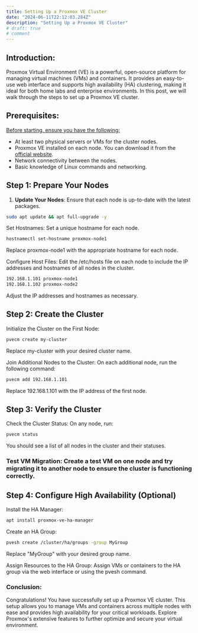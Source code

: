 ```yaml
---
title: Setting Up a Proxmox VE Cluster
date: "2024-06-11T22:12:03.284Z"
description: "Setting Up a Proxmox VE Cluster"
# draft: true
# comment
---
```


## Introduction:

Proxmox Virtual Environment (VE) is a powerful, open-source platform for managing virtual machines (VMs) and containers. It provides an easy-to-use web interface and supports high availability (HA) clustering, making it ideal for both home labs and enterprise environments. In this post, we will walk through the steps to set up a Proxmox VE cluster.

## Prerequisites:

<ins>Before starting, ensure you have the following:

- At least two physical servers or VMs for the cluster nodes.
- Proxmox VE installed on each node. You can download it from the [official website](https://www.proxmox.com/en/downloads).
- Network connectivity between the nodes.
- Basic knowledge of Linux commands and networking.

## Step 1: Prepare Your Nodes

1. **Update Your Nodes**: Ensure that each node is up-to-date with the latest packages.

```bash
sudo apt update && apt full-upgrade -y
```

Set Hostnames: Set a unique hostname for each node.

```bash
hostnamectl set-hostname proxmox-node1
```

Replace proxmox-node1 with the appropriate hostname for each node.

Configure Host Files: Edit the /etc/hosts file on each node to include the IP addresses and hostnames of all nodes in the cluster.

```bash
192.168.1.101 proxmox-node1
192.168.1.102 proxmox-node2
```

Adjust the IP addresses and hostnames as necessary.

## Step 2: **Create the Cluster**

Initialize the Cluster on the First Node:

```bash
pvecm create my-cluster
```

Replace my-cluster with your desired cluster name.

Join Additional Nodes to the Cluster:
On each additional node, run the following command:

```bash
pvecm add 192.168.1.101
```

Replace 192.168.1.101 with the IP address of the first node.

## Step 3: **Verify the Cluster**

Check the Cluster Status: On any node, run:

```bash
pvecm status
```

You should see a list of all nodes in the cluster and their statuses.

### Test VM Migration: Create a test VM on one node and try migrating it to another node to ensure the cluster is functioning correctly.

## Step 4: **Configure High Availability (Optional)**

Install the HA Manager:

```bash
apt install proxmox-ve-ha-manager
```

Create an HA Group:

```bash
pvesh create /cluster/ha/groups -group MyGroup
```

Replace "MyGroup" with your desired group name.

Assign Resources to the HA Group: Assign VMs or containers to the HA group via the web interface or using the pvesh command.

### Conclusion:

Congratulations! You have successfully set up a Proxmox VE cluster. This setup allows you to manage VMs and containers across multiple nodes with ease and provides high availability for your critical workloads. Explore Proxmox's extensive features to further optimize and secure your virtual environment.
